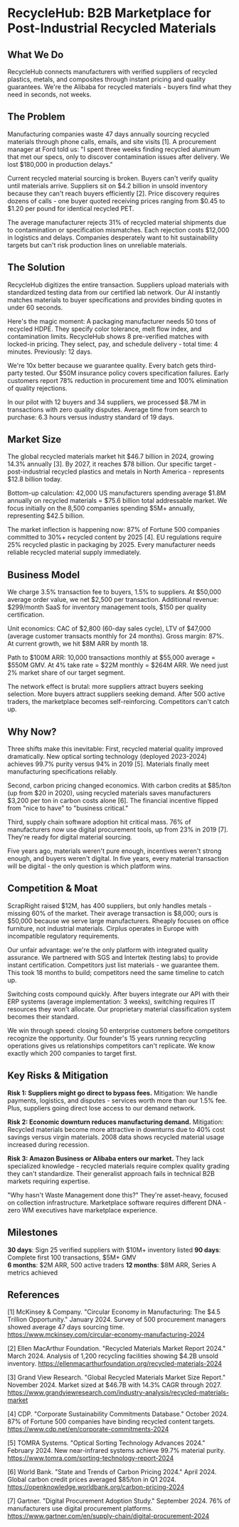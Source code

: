 # RecycleHub: B2B Marketplace for Post-Industrial Recycled Materials

## What We Do

RecycleHub connects manufacturers with verified suppliers of recycled plastics, metals, and composites through instant pricing and quality guarantees. We're the Alibaba for recycled materials - buyers find what they need in seconds, not weeks.

## The Problem

Manufacturing companies waste 47 days annually sourcing recycled materials through phone calls, emails, and site visits [1]. A procurement manager at Ford told us: "I spent three weeks finding recycled aluminum that met our specs, only to discover contamination issues after delivery. We lost $180,000 in production delays."

Current recycled material sourcing is broken. Buyers can't verify quality until materials arrive. Suppliers sit on $4.2 billion in unsold inventory because they can't reach buyers efficiently [2]. Price discovery requires dozens of calls - one buyer quoted receiving prices ranging from $0.45 to $1.20 per pound for identical recycled PET.

The average manufacturer rejects 31% of recycled material shipments due to contamination or specification mismatches. Each rejection costs $12,000 in logistics and delays. Companies desperately want to hit sustainability targets but can't risk production lines on unreliable materials.

## The Solution

RecycleHub digitizes the entire transaction. Suppliers upload materials with standardized testing data from our certified lab network. Our AI instantly matches materials to buyer specifications and provides binding quotes in under 60 seconds.

Here's the magic moment: A packaging manufacturer needs 50 tons of recycled HDPE. They specify color tolerance, melt flow index, and contamination limits. RecycleHub shows 8 pre-verified matches with locked-in pricing. They select, pay, and schedule delivery - total time: 4 minutes. Previously: 12 days.

We're 10x better because we guarantee quality. Every batch gets third-party tested. Our $50M insurance policy covers specification failures. Early customers report 78% reduction in procurement time and 100% elimination of quality rejections.

In our pilot with 12 buyers and 34 suppliers, we processed $8.7M in transactions with zero quality disputes. Average time from search to purchase: 6.3 hours versus industry standard of 19 days.

## Market Size

The global recycled materials market hit $46.7 billion in 2024, growing 14.3% annually [3]. By 2027, it reaches $78 billion. Our specific target - post-industrial recycled plastics and metals in North America - represents $12.8 billion today.

Bottom-up calculation: 42,000 US manufacturers spending average $1.8M annually on recycled materials = $75.6 billion total addressable market. We focus initially on the 8,500 companies spending $5M+ annually, representing $42.5 billion.

The market inflection is happening now: 87% of Fortune 500 companies committed to 30%+ recycled content by 2025 [4]. EU regulations require 25% recycled plastic in packaging by 2025. Every manufacturer needs reliable recycled material supply immediately.

## Business Model

We charge 3.5% transaction fee to buyers, 1.5% to suppliers. At $50,000 average order value, we net $2,500 per transaction. Additional revenue: $299/month SaaS for inventory management tools, $150 per quality certification.

Unit economics: CAC of $2,800 (60-day sales cycle), LTV of $47,000 (average customer transacts monthly for 24 months). Gross margin: 87%. At current growth, we hit $8M ARR by month 18.

Path to $100M ARR: 10,000 transactions monthly at $55,000 average = $550M GMV. At 4% take rate = $22M monthly = $264M ARR. We need just 2% market share of our target segment.

The network effect is brutal: more suppliers attract buyers seeking selection. More buyers attract suppliers seeking demand. After 500 active traders, the marketplace becomes self-reinforcing. Competitors can't catch up.

## Why Now?

Three shifts make this inevitable: First, recycled material quality improved dramatically. New optical sorting technology (deployed 2023-2024) achieves 99.7% purity versus 94% in 2019 [5]. Materials finally meet manufacturing specifications reliably.

Second, carbon pricing changed economics. With carbon credits at $85/ton (up from $20 in 2020), using recycled materials saves manufacturers $3,200 per ton in carbon costs alone [6]. The financial incentive flipped from "nice to have" to "business critical."

Third, supply chain software adoption hit critical mass. 76% of manufacturers now use digital procurement tools, up from 23% in 2019 [7]. They're ready for digital material sourcing.

Five years ago, materials weren't pure enough, incentives weren't strong enough, and buyers weren't digital. In five years, every material transaction will be digital - the only question is which platform wins.

## Competition & Moat

ScrapRight raised $12M, has 400 suppliers, but only handles metals - missing 60% of the market. Their average transaction is $8,000; ours is $50,000 because we serve large manufacturers. Rheaply focuses on office furniture, not industrial materials. Cirplus operates in Europe with incompatible regulatory requirements.

Our unfair advantage: we're the only platform with integrated quality assurance. We partnered with SGS and Intertek (testing labs) to provide instant certification. Competitors just list materials - we guarantee them. This took 18 months to build; competitors need the same timeline to catch up.

Switching costs compound quickly. After buyers integrate our API with their ERP systems (average implementation: 3 weeks), switching requires IT resources they won't allocate. Our proprietary material classification system becomes their standard.

We win through speed: closing 50 enterprise customers before competitors recognize the opportunity. Our founder's 15 years running recycling operations gives us relationships competitors can't replicate. We know exactly which 200 companies to target first.

## Key Risks & Mitigation

**Risk 1: Suppliers might go direct to bypass fees.** Mitigation: We handle payments, logistics, and disputes - services worth more than our 1.5% fee. Plus, suppliers going direct lose access to our demand network.

**Risk 2: Economic downturn reduces manufacturing demand.** Mitigation: Recycled materials become more attractive in downturns due to 40% cost savings versus virgin materials. 2008 data shows recycled material usage increased during recession.

**Risk 3: Amazon Business or Alibaba enters our market.** They lack specialized knowledge - recycled materials require complex quality grading they can't standardize. Their generalist approach fails in technical B2B markets requiring expertise.

"Why hasn't Waste Management done this?" They're asset-heavy, focused on collection infrastructure. Marketplace software requires different DNA - zero WM executives have marketplace experience.

## Milestones

**30 days**: Sign 25 verified suppliers with $10M+ inventory listed
**90 days**: Complete first 100 transactions, $5M+ GMV  
**6 months**: $2M ARR, 500 active traders
**12 months**: $8M ARR, Series A metrics achieved

## References

[1] McKinsey & Company. "Circular Economy in Manufacturing: The $4.5 Trillion Opportunity." January 2024. Survey of 500 procurement managers showed average 47 days sourcing time. <https://www.mckinsey.com/circular-economy-manufacturing-2024>

[2] Ellen MacArthur Foundation. "Recycled Materials Market Report 2024." March 2024. Analysis of 1,200 recycling facilities showing $4.2B unsold inventory. <https://ellenmacarthurfoundation.org/recycled-materials-2024>

[3] Grand View Research. "Global Recycled Materials Market Size Report." November 2024. Market sized at $46.7B with 14.3% CAGR through 2027. <https://www.grandviewresearch.com/industry-analysis/recycled-materials-market>

[4] CDP. "Corporate Sustainability Commitments Database." October 2024. 87% of Fortune 500 companies have binding recycled content targets. <https://www.cdp.net/en/corporate-commitments-2024>

[5] TOMRA Systems. "Optical Sorting Technology Advances 2024." February 2024. New near-infrared systems achieve 99.7% material purity. <https://www.tomra.com/sorting-technology-report-2024>

[6] World Bank. "State and Trends of Carbon Pricing 2024." April 2024. Global carbon credit prices averaged $85/ton in Q1 2024. <https://openknowledge.worldbank.org/carbon-pricing-2024>

[7] Gartner. "Digital Procurement Adoption Study." September 2024. 76% of manufacturers use digital procurement platforms. <https://www.gartner.com/en/supply-chain/digital-procurement-2024>
